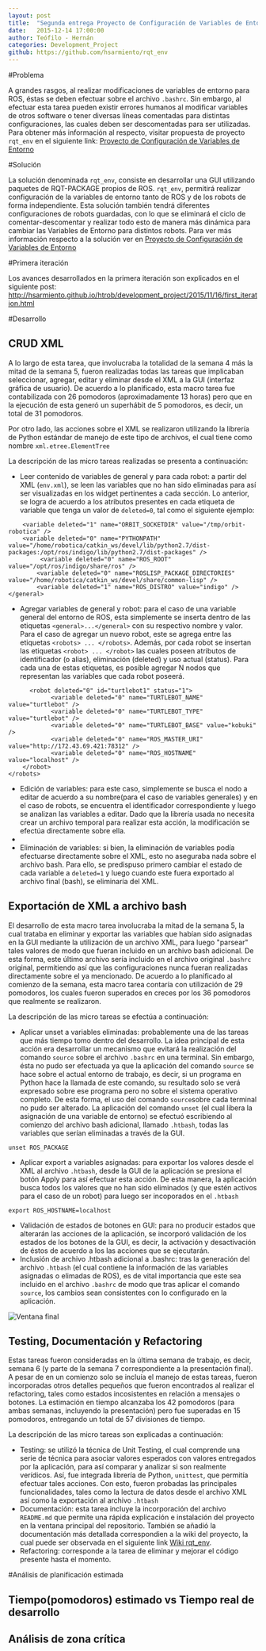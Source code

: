 ```yaml
---
layout: post
title:  "Segunda entrega Proyecto de Configuración de Variables de Entorno"
date:   2015-12-14 17:00:00
author: Teófilo - Hernán
categories: Development_Project
github: https://github.com/hsarmiento/rqt_env
---
```


#Problema

A grandes rasgos, al realizar modificaciones de variables de entorno para ROS, éstas se deben efectuar sobre el archivo `.bashrc`. Sin embargo, al efectuar esta tarea pueden existir errores humanos al modificar variables de otros software o tener diversas líneas comentadas para distintas configuraciones, las cuales deben ser descomentadas para ser utilizadas. Para obtener más información al respecto, visitar propuesta de proyecto `rqt_env` en el siguiente link: [Proyecto de Configuración de Variables de Entorno](http://hsarmiento.github.io/htrob/planning_project/2015/10/26/project.html)

#Solución

La solución denominada `rqt_env`, consiste en desarrollar una GUI utilizando paquetes de RQT-PACKAGE propios de ROS. `rqt_env`, permitirá realizar configuración de la variables de entorno tanto de ROS y de los robots de forma independiente. Esta solución también tendrá diferentes configuraciones de robots guardadas,  con lo que se eliminará el ciclo de comentar-descomentar y realizar todo esto de manera más dinámica para cambiar las Variables de Entorno para distintos robots.
Para ver más información respecto a la solución ver en [Proyecto de Configuración de Variables de Entorno](http://hsarmiento.github.io/htrob/planning_project/2015/10/26/project.html#solucin )

#Primera iteración

Los avances desarrollados en la primera iteración son explicados en el siguiente post: http://hsarmiento.github.io/htrob/development_project/2015/11/16/first_iteration.html

#Desarrollo

## CRUD XML
A lo largo de esta tarea, que involucraba la totalidad de la semana 4 más la mitad de la semana 5, fueron realizadas todas las tareas que implicaban seleccionar, agregar, editar y eliminar desde el XML a la GUI (interfaz gráfica de usuario). De acuerdo a lo planificado, esta macro tarea fue contabilizada con 26 pomodoros (aproximadamente 13 horas) pero que en la ejecución de esta generó un superhábit de 5 pomodoros, es decir, un total de 31 pomodoros.

Por otro lado, las acciones sobre el XML se realizaron utilizando la librería de Python estándar de manejo de este tipo de archivos, el cual tiene como nombre `xml.etree.ElementTree`

La descripción de las micro tareas realizadas se presenta a continuación:

* Leer contenido de variables de general y para cada robot: a partir del XML (`env.xml`), se leen las variables que no han sido eliminadas para así ser visualizadas en los widget pertinentes a cada sección. Lo anterior, se logra de acuerdo a los atributos presentes en cada etiqueta de variable que tenga un valor de `deleted=0`, tal como el siguiente ejemplo:


```<general>      
	<variable deleted="1" name="ORBIT_SOCKETDIR" value="/tmp/orbit-robotica" />		
	<variable deleted="0" name="PYTHONPATH" value="/home/robotica/catkin_ws/devel/lib/python2.7/dist-packages:/opt/ros/indigo/lib/python2.7/dist-packages" />
	     <variable deleted="0" name="ROS_ROOT" value="/opt/ros/indigo/share/ros" />	
		<variable deleted="0" name="ROSLISP_PACKAGE_DIRECTORIES" value="/home/robotica/catkin_ws/devel/share/common-lisp" />	
		<variable deleted="1" name="ROS_DISTRO" value="indigo" />	
</general>
```


* Agregar variables de general y robot: para el caso de una variable general del entorno de ROS, esta simplemente se inserta dentro de las etiquetas `<general>...</general>` con su respectivo nombre y valor. Para el caso de agregar un nuevo robot, este se agrega entre las etiquetas `<robots> ... </robots>`. Además, por cada robot se insertan las etiquetas `<robot> ... </robot>` las cuales poseen atributos de identificador (o alias), eliminación (deleted) y uso actual (status). Para cada una de estas etiquetas, es posible agregar N nodos que representan las variables que cada robot poseerá. 

```<robots>
	  <robot deleted="0" id="turtlebot1" status="1">
			<variable deleted="0" name="TURTLEBOT_NAME" value="turtlebot" />
			<variable deleted="0" name="TURTLEBOT_TYPE" value="turtlebot" />
			<variable deleted="0" name="TURTLEBOT_BASE" value="kobuki" />
			<variable deleted="0" name="ROS_MASTER_URI" value="http://172.43.69.421:78312" />
			<variable deleted="0" name="ROS_HOSTNAME" value="localhost" />
    </robot>
</robots>
```
* Edición de variables: para este caso, simplemente se busca el nodo a editar de acuerdo a su nombre(para el caso de variables generales) y en el caso de robots, se encuentra el identificador correspondiente y luego se analizan las variables a editar. Dado que la librería usada no necesita crear un archivo temporal para realizar esta acción, la modificación se efectúa directamente sobre ella.
* 
* Eliminación de variables: si bien, la eliminación de variables podía efectuarse directamente sobre el XML, esto no aseguraba nada sobre el archivo bash. Para ello, se predispuso primero cambiar el estado de cada variable a `deleted=1` y luego cuando este fuera exportado al archivo final (bash), se eliminaría del XML.



## Exportación de XML a  archivo bash

El desarrollo de esta macro tarea involucraba la mitad de la semana 5, la cual trataba en eliminar y exportar las variables que habían sido asignadas en la GUI mediante la utilización de un archivo XML, para luego "parsear" tales valores de modo que fueran incluido en un archivo bash adicional. De esta forma, este último archivo sería incluido en el archivo original `.bashrc` original, permitiendo así que las configuraciones nunca fueran realizadas directamente sobre el ya mencionado. De acuerdo a lo planificado al comienzo de la semana, esta macro tarea contaría con utilización de 29 pomodoros, los cuales fueron superados en creces por los 36 pomodoros que realmente se realizaron.

La descripción de las micro tareas se efectúa a continuación:

* Aplicar unset a variables eliminadas: probablemente una de las tareas que más tiempo tomo dentro del desarrollo. La idea principal de esta acción era desarrollar un mecanismo que evitará la realización del comando `source` sobre el archivo `.bashrc` en una terminal. Sin embargo, ésta no pudo ser efectuada ya que la aplicación del comando `source` se hace sobre el actual entorno de trabajo, es decir, si un programa en Python hace la llamada de este comando, su resultado solo se verá expresado sobre ese programa pero no sobre el sistema operativo completo. De esta forma, el uso del comando `source`sobre cada terminal no pudo ser alterado. La aplicación del comando `unset` (el cual libera la asignación de una variable de entorno) se efectuó escribiendo al comienzo del archivo bash adicional, llamado `.htbash`, todas las variables que serían eliminadas a través de la GUI.
```
unset ROS_PACKAGE
```

* Aplicar export a variables asignadas: para exportar los valores desde el XML al archivo `.htbash`, desde la GUI de la aplicación se presiona el botón Apply para así efectuar esta acción. De esta manera, la aplicación busca todos los valores que no han sido eliminados (y que estén activos para el caso de un robot) para luego ser incoporados en el `.htbash`
```
export ROS_HOSTNAME=localhost
```
* Validación de estados de botones en GUI: para no producir estados que alterarán las acciones de la aplicación, se incorporó validación de los estados de los botones de la GUI, es decir, la activación y desactivación de éstos de acuerdo a los las acciones que se ejecutarán.
* Inclusión de archivo .htbash adicional a .bashrc: tras la generación del archivo `.htbash` (el cual contiene la información de las variables asignadas o elimadas de ROS), es de vital importancia que este sea incluido en el archivo `.bashrc` de modo que tras aplicar el comando `source`, los cambios sean consistentes con lo configurado en la aplicación.

![Ventana final]({{site.baseurl}}/assets/project_progress/window_env.png)

## Testing, Documentación y Refactoring
Estas tareas fueron consideradas en la última semana de trabajo, es decir, semana 6 (y parte de la semana 7 correspondiente a la presentación final). A pesar de en un comienzo solo se incluía el manejo de estas tareas, fueron incorporadas otros detalles pequeños que fueron encontrados al realizar el refactoring, tales como estados incosistentes en relación a mensajes o botones. La estimación en tiempo alcanzaba los 42 pomodoros (para ambas semanas, incluyendo la presentación) pero fue superadas en 15 pomodoros, entregando un total de 57 divisiones de tiempo.

La descripción de las micro tareas son explicadas a continuación:

* Testing: se utilizó la técnica de Unit Testing, el cual comprende una serie de técnica para asociar valores esperados con valores entregados por la aplicación, para así comparar y analizar si son realmente verídicos. Así, fue integrada librería de Python, `unittest`, que permitía efectuar tales acciones. Con esto, fueron probadas las principales funcionalidades, tales como la lectura de datos desde el archivo XML así como la exportación al archivo `.htbash`
* Documentación: esta tarea incluye la incorporación del archivo `README.md` que permite una rápida explicación e instalación del proyecto en la ventana principal del repositorio. También se añadió la documentación más detallada correspondien a la wiki del proyecto, la cual puede ser observada en el siguiente link [Wiki rqt_env](https://github.com/hsarmiento/rqt_env/wiki).
* Refactoring: corresponde a la tarea de eliminar y mejorar el código presente hasta el momento.

#Análisis de planificación estimada

## Tiempo(pomodoros) estimado vs Tiempo real de desarrollo

## Análisis de zona crítica





